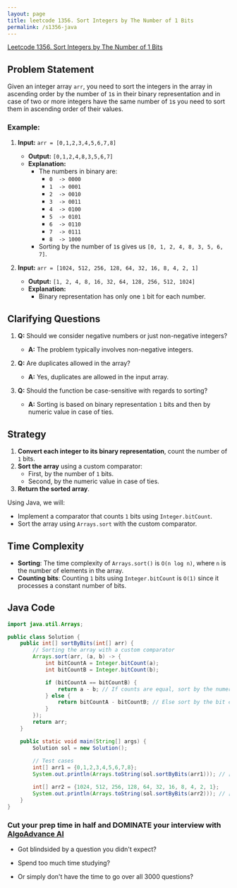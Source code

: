 ```yaml
---
layout: page
title: leetcode 1356. Sort Integers by The Number of 1 Bits
permalink: /s1356-java
---
```

[Leetcode 1356. Sort Integers by The Number of 1 Bits](https://algoadvance.github.io/algoadvance/l1356)
## Problem Statement

Given an integer array `arr`, you need to sort the integers in the array in ascending order by the number of `1`s in their binary representation and in case of two or more integers have the same number of `1`s you need to sort them in ascending order of their values.

### Example:
1. **Input:** `arr = [0,1,2,3,4,5,6,7,8]`
   - **Output:** `[0,1,2,4,8,3,5,6,7]`
   - **Explanation:**
     - The numbers in binary are:
       - `0  -> 0000`
       - `1  -> 0001`
       - `2  -> 0010`
       - `3  -> 0011`
       - `4  -> 0100`
       - `5  -> 0101`
       - `6  -> 0110`
       - `7  -> 0111`
       - `8  -> 1000`
     - Sorting by the number of `1`s gives us `[0, 1, 2, 4, 8, 3, 5, 6, 7]`.

2. **Input:** `arr = [1024, 512, 256, 128, 64, 32, 16, 8, 4, 2, 1]`
   - **Output:** `[1, 2, 4, 8, 16, 32, 64, 128, 256, 512, 1024]`
   - **Explanation:** 
     - Binary representation has only one `1` bit for each number.

## Clarifying Questions

1. **Q:** Should we consider negative numbers or just non-negative integers?
   - **A:** The problem typically involves non-negative integers.

2. **Q:** Are duplicates allowed in the array?
   - **A:** Yes, duplicates are allowed in the input array.

3. **Q:** Should the function be case-sensitive with regards to sorting?
   - **A:** Sorting is based on binary representation `1` bits and then by numeric value in case of ties.

## Strategy

1. **Convert each integer to its binary representation**, count the number of `1` bits.
2. **Sort the array** using a custom comparator:
   - First, by the number of `1` bits.
   - Second, by the numeric value in case of ties.
3. **Return the sorted array**.

Using Java, we will:
- Implement a comparator that counts `1` bits using `Integer.bitCount`.
- Sort the array using `Arrays.sort` with the custom comparator.

## Time Complexity

- **Sorting**: The time complexity of `Arrays.sort()` is `O(n log n)`, where `n` is the number of elements in the array.
- **Counting bits**: Counting `1` bits using `Integer.bitCount` is `O(1)` since it processes a constant number of bits.

## Java Code

```java
import java.util.Arrays;

public class Solution {
    public int[] sortByBits(int[] arr) {
        // Sorting the array with a custom comparator
        Arrays.sort(arr, (a, b) -> {
            int bitCountA = Integer.bitCount(a);
            int bitCountB = Integer.bitCount(b);

            if (bitCountA == bitCountB) {
                return a - b; // If counts are equal, sort by the numeric value
            } else {
                return bitCountA - bitCountB; // Else sort by the bit count
            }
        });
        return arr;
    }

    public static void main(String[] args) {
        Solution sol = new Solution();
        
        // Test cases
        int[] arr1 = {0,1,2,3,4,5,6,7,8};
        System.out.println(Arrays.toString(sol.sortByBits(arr1))); // [0, 1, 2, 4, 8, 3, 5, 6, 7]

        int[] arr2 = {1024, 512, 256, 128, 64, 32, 16, 8, 4, 2, 1};
        System.out.println(Arrays.toString(sol.sortByBits(arr2))); // [1, 2, 4, 8, 16, 32, 64, 128, 256, 512, 1024]
    }
}
```


### Cut your prep time in half and DOMINATE your interview with [AlgoAdvance AI](https://algoAdvance.com)

- Got blindsided by a question you didn't expect?

- Spend too much time studying?

- Or simply don't have the time to go over all 3000 questions?

